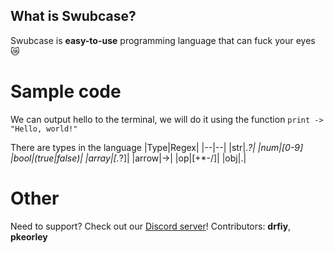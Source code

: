 ## What is Swubcase?
Swubcase is **easy-to-use** programming language that can fuck your eyes 😿
# Sample code
We can output hello to the terminal, we will do it using the function
`print -> "Hello, world!"`


There are types in the language
|Type|Regex|
|--|--|
|str|.*?|
|num|[0-9]
|bool|(true|false)|
|array|\[.*?\]|
|arrow|->|
|op|[+*-/]|
|obj|.|
# Other
Need to support? Check out our [Discord server](https://discord.gg/WzHcWwZPW2)!
Contributors: **drfiy**, **pkeorley**
